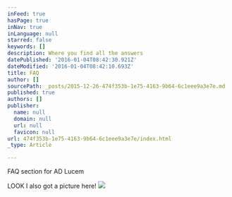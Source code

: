 ```yaml
---
inFeed: true
hasPage: true
inNav: true
inLanguage: null
starred: false
keywords: []
description: Where you find all the answers
datePublished: '2016-01-04T08:42:30.921Z'
dateModified: '2016-01-04T08:42:10.693Z'
title: FAQ
author: []
sourcePath: _posts/2015-12-26-474f353b-1e75-4163-9b64-6c1eee9a3e7e.md
published: true
authors: []
publisher:
  name: null
  domain: null
  url: null
  favicon: null
url: 474f353b-1e75-4163-9b64-6c1eee9a3e7e/index.html
_type: Article

---
```

FAQ section for AD Lucem 

LOOK I also got a picture here! ![](https://the-grid-user-content.s3-us-west-2.amazonaws.com/eee10d4b-f005-4c74-a0a8-b438c3e5bf1f.JPG)